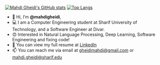 [![Mahdi Gheidi's GitHub stats](https://github-readme-stats.vercel.app/api?username=mahdigheidi&hide=stars&theme=transparent&line_height=50)](https://github.com/mahdigheidi/github-readme-stats)
[![Top Langs](https://github-readme-stats.vercel.app/api/top-langs/?username=mahdigheidi)](https://github.com/mahdigheidi/github-readme-stats)

- 👋 Hi, I’m **@mahdigheidi**,
- 💻 I am a Computer Engineering student at Sharif University of Technology, and a Software Engineer at Divar.
- 😍 Interested in Natural Language Processing, Deep Learning, Software Engineering and fixing code!
- 📃 You can view my full resume at [LinkedIn](https://www.linkedin.com/in/mahdi-gheidi/)
- 📫 You can reach me via email at gheidimahdi@gmail.com or mahdi.gheidi@sharif.edu

<!---
mahdigheidi/mahdigheidi is a ✨ special ✨ repository because its `README.md` (this file) appears on your GitHub profile.
You can click the Preview link to take a look at your changes.
--->
